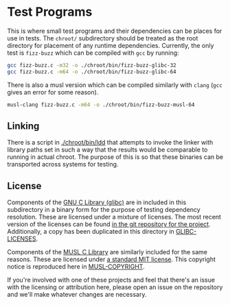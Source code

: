 # Test Programs

This is where small test programs and their dependencies can be places for use in tests.
The `chroot/` subdirectory should be treated as the root directory for placement of any runtime dependencies.
Currently, the only test is `fizz-buzz` which can be compiled with `gcc` by running:

```bash
gcc fizz-buzz.c -m32 -o ./chroot/bin/fizz-buzz-glibc-32
gcc fizz-buzz.c -m64 -o ./chroot/bin/fizz-buzz-glibc-64
```

There is also a musl version which can be compiled similarly with `clang` (`gcc` gives an error for some reason).

```bash
musl-clang fizz-buzz.c -m64 -o ./chroot/bin/fizz-buzz-musl-64
```


## Linking

There is a script in [./chroot/bin/ldd](./chroot/bin/ldd) that attempts to invoke the linker with library paths set in such a way that the results would be comparable to running in actual chroot.
The purpose of this is so that these binaries can be transported across systems for testing.


## License

Components of the [GNU C Library (glibc)](https://www.gnu.org/software/libc/) are in included in this subdirectory in a binary form for the purpose of testing dependency resolution.
These are licensed under a mixture of licenses.
The most recent version of the licenses can be found [in the git repository for the project](https://sourceware.org/git/?p=glibc.git;a=blob_plain;f=LICENSES;hb=HEAD).
Additionally, a copy has been duplicated in this directory in [GLIBC-LICENSES](./GLIBC-LICENSES).

Components of the [MUSL C Library](https://www.musl-libc.org/) are similarly included for the same reasons.
These are licensed under [a standard MIT license](https://git.musl-libc.org/cgit/musl/tree/COPYRIGHT).
This copyright notice is reproduced here in [MUSL-COPYRIGHT](MUSL-COPYRIGHT).

If you're involved with one of these projects and feel that there's an issue with the licensing or attribution here, please open an issue on the repository and we'll make whatever changes are necessary.
